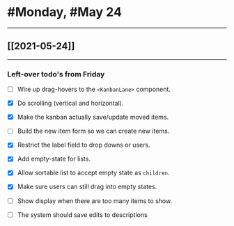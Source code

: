 # #Monday, #May 24
---

## [[2021-05-24]]

---

### Left-over todo's from Friday

- [ ] Wire up drag-hovers to the `<KanbanLane>` component.
- [x] Do scrolling (vertical and horizontal).
- [x] Make the kanban actually save/update moved items.
- [ ] Build the new item form so we can create new items.
- [x] Restrict the label field to drop downs or users.
- [x] Add empty-state for lists.
- [x] Allow sortable list to accept empty state as `children`.
- [x] Make sure users can still drag into empty states.
- [ ] Show display when there are too many items to show.
- [ ] The system should save edits to descriptions













